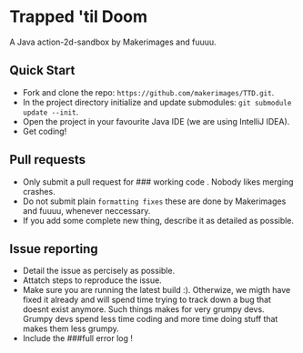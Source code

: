 # Trapped 'til Doom

A Java action-2d-sandbox by Makerimages and fuuuu.


## Quick Start

* Fork and clone the repo: `https://github.com/makerimages/TTD.git`.
* In the project directory initialize and update submodules: `git submodule update --init`.
* Open the project in your favourite Java IDE (we are using IntelliJ IDEA).
* Get coding!

## Pull requests

* Only submit a pull request for ### working code . Nobody likes merging crashes.
* Do not submit plain `formatting fixes` these are done by Makerimages and fuuuu, whenever neccessary.
* If you add some complete new thing, describe it as detailed as possible.

## Issue reporting

* Detail the issue as percisely as possible.
* Attatch steps to reproduce the issue.
* Make sure you are running the latest build :). Otherwize, we migth have fixed it already and will spend time trying to track down a bug that doesnt exist anymore. Such things makes for very grumpy devs. Grumpy devs spend less time coding and more time doing stuff that makes them less grumpy.
* Include the ###full error log !
